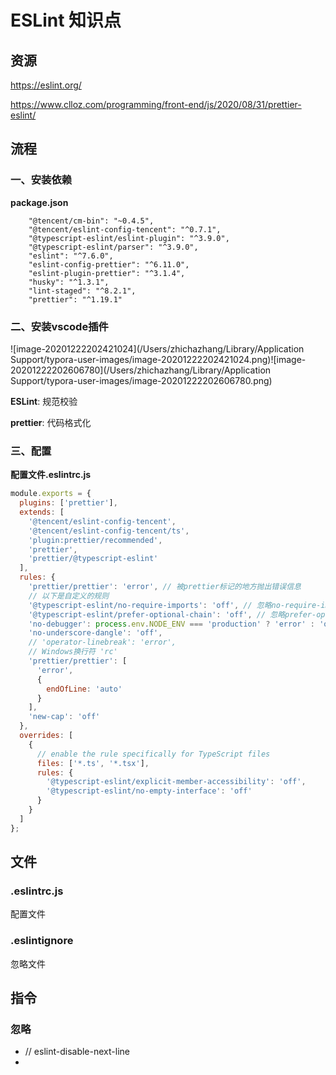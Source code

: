 # ESLint 知识点

## 资源

https://eslint.org/

https://www.clloz.com/programming/front-end/js/2020/08/31/prettier-eslint/


## 流程

### 一、安装依赖

**package.json**

```
    "@tencent/cm-bin": "~0.4.5",
    "@tencent/eslint-config-tencent": "^0.7.1",
    "@typescript-eslint/eslint-plugin": "^3.9.0",
    "@typescript-eslint/parser": "^3.9.0",
    "eslint": "^7.6.0",
    "eslint-config-prettier": "^6.11.0",
    "eslint-plugin-prettier": "^3.1.4",
    "husky": "^1.3.1",
    "lint-staged": "^8.2.1",
    "prettier": "^1.19.1"
```



### 二、安装vscode插件

![image-20201222202421024](/Users/zhichazhang/Library/Application Support/typora-user-images/image-20201222202421024.png)![image-20201222202606780](/Users/zhichazhang/Library/Application Support/typora-user-images/image-20201222202606780.png)

**ESLint**: 规范校验

**prettier**: 代码格式化



### 三、配置

**配置文件.eslintrc.js**

```js
module.exports = {
  plugins: ['prettier'],
  extends: [
    '@tencent/eslint-config-tencent',
    '@tencent/eslint-config-tencent/ts',
    'plugin:prettier/recommended',
    'prettier',
    'prettier/@typescript-eslint'
  ],
  rules: {
    'prettier/prettier': 'error', // 被prettier标记的地方抛出错误信息
    // 以下是自定义的规则
    '@typescript-eslint/no-require-imports': 'off', // 忽略no-require-imports规则
    '@typescript-eslint/prefer-optional-chain': 'off', // 忽略prefer-optional-chain规则
    'no-debugger': process.env.NODE_ENV === 'production' ? 'error' : 'off', // 非开发模式禁用debugger
    'no-underscore-dangle': 'off',
    // 'operator-linebreak': 'error',
    // Windows换行符 'rc'
    'prettier/prettier': [
      'error',
      {
        endOfLine: 'auto'
      }
    ],
    'new-cap': 'off'
  },
  overrides: [
    {
      // enable the rule specifically for TypeScript files
      files: ['*.ts', '*.tsx'],
      rules: {
        '@typescript-eslint/explicit-member-accessibility': 'off',
        '@typescript-eslint/no-empty-interface': 'off'
      }
    }
  ]
};

```







## 文件

### .eslintrc.js

配置文件



### .eslintignore

忽略文件





## 指令

### 忽略

- // eslint-disable-next-line
- 